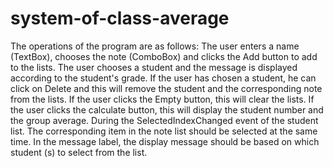 # system-of-class-average

The operations of the program are as follows:
The user enters a name (TextBox), chooses the note (ComboBox) and clicks the Add button to add to the lists.
The user chooses a student and the message is displayed according to the student's grade.
If the user has chosen a student, he can click on Delete and this will remove the student and the corresponding note from the lists.
If the user clicks the Empty button, this will clear the lists.
If the user clicks the calculate button, this will display the student number and the group average.
During the SelectedIndexChanged event of the student list.
The corresponding item in the note list should be selected at the same time.
In the message label, the display message should be based on which student (s) to select from the list.
